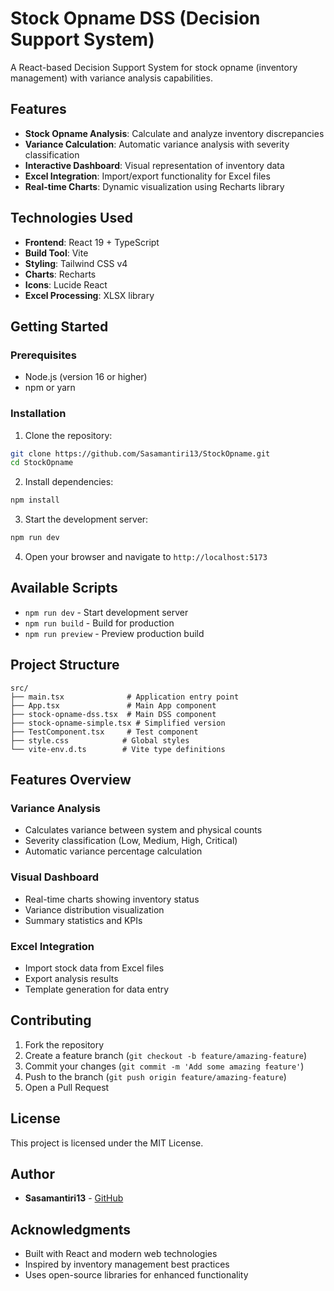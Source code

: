 # Stock Opname DSS (Decision Support System)

A React-based Decision Support System for stock opname (inventory management) with variance analysis capabilities.

## Features

- **Stock Opname Analysis**: Calculate and analyze inventory discrepancies
- **Variance Calculation**: Automatic variance analysis with severity classification
- **Interactive Dashboard**: Visual representation of inventory data
- **Excel Integration**: Import/export functionality for Excel files
- **Real-time Charts**: Dynamic visualization using Recharts library

## Technologies Used

- **Frontend**: React 19 + TypeScript
- **Build Tool**: Vite
- **Styling**: Tailwind CSS v4
- **Charts**: Recharts
- **Icons**: Lucide React
- **Excel Processing**: XLSX library

## Getting Started

### Prerequisites

- Node.js (version 16 or higher)
- npm or yarn

### Installation

1. Clone the repository:
```bash
git clone https://github.com/Sasamantiri13/StockOpname.git
cd StockOpname
```

2. Install dependencies:
```bash
npm install
```

3. Start the development server:
```bash
npm run dev
```

4. Open your browser and navigate to `http://localhost:5173`

## Available Scripts

- `npm run dev` - Start development server
- `npm run build` - Build for production
- `npm run preview` - Preview production build

## Project Structure

```
src/
├── main.tsx              # Application entry point
├── App.tsx               # Main App component
├── stock-opname-dss.tsx  # Main DSS component
├── stock-opname-simple.tsx # Simplified version
├── TestComponent.tsx     # Test component
├── style.css            # Global styles
└── vite-env.d.ts        # Vite type definitions
```

## Features Overview

### Variance Analysis
- Calculates variance between system and physical counts
- Severity classification (Low, Medium, High, Critical)
- Automatic variance percentage calculation

### Visual Dashboard
- Real-time charts showing inventory status
- Variance distribution visualization
- Summary statistics and KPIs

### Excel Integration
- Import stock data from Excel files
- Export analysis results
- Template generation for data entry

## Contributing

1. Fork the repository
2. Create a feature branch (`git checkout -b feature/amazing-feature`)
3. Commit your changes (`git commit -m 'Add some amazing feature'`)
4. Push to the branch (`git push origin feature/amazing-feature`)
5. Open a Pull Request

## License

This project is licensed under the MIT License.

## Author

- **Sasamantiri13** - [GitHub](https://github.com/Sasamantiri13)

## Acknowledgments

- Built with React and modern web technologies
- Inspired by inventory management best practices
- Uses open-source libraries for enhanced functionality
